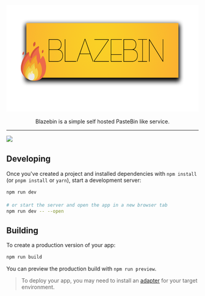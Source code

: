<p align="center">
  <img height="280" src="logo.png" />
  <p align="center">Blazebin is a simple self hosted PasteBin like service.</p> 
  <hr/>
</p>

<img src="https://blazebin.net/r/PuKLra.png" />

## Developing

Once you've created a project and installed dependencies with `npm install` (or `pnpm install` or `yarn`), start a development server:

```bash
npm run dev

# or start the server and open the app in a new browser tab
npm run dev -- --open
```

## Building

To create a production version of your app:

```bash
npm run build
```

You can preview the production build with `npm run preview`.

> To deploy your app, you may need to install an [adapter](https://kit.svelte.dev/docs/adapters) for your target environment.
